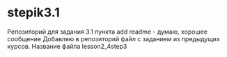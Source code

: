 # stepik3.1
Репозиторий для задания 3.1 пункта
add readme - думаю, хорошее сообщение
Добавляю в репозиторий файл с заданием из предыдущих курсов. Название файла lesson2_4step3